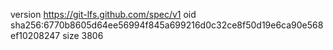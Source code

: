 version https://git-lfs.github.com/spec/v1
oid sha256:6770b8605d64ee56994f845a699216d0c32ce8f50d19e6ca90e568ef10208247
size 3806

